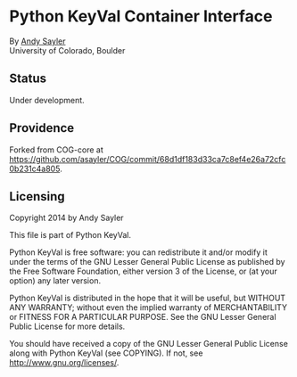 Python KeyVal Container Interface
================================

By [Andy Sayler](https://www.andysayler.com)  
University of Colorado, Boulder

Status
------

Under development.

Providence
----------

Forked from COG-core at
https://github.com/asayler/COG/commit/68d1df183d33ca7c8ef4e26a72cfc0b231c4a805.

Licensing
---------

Copyright 2014 by Andy Sayler

This file is part of Python KeyVal.
 
Python KeyVal is free software: you can redistribute it and/or modify
it under the terms of the GNU Lesser General Public License as
published by the Free Software Foundation, either version 3 of the
License, or (at your option) any later version.

Python KeyVal is distributed in the hope that it will be useful, but
WITHOUT ANY WARRANTY; without even the implied warranty of
MERCHANTABILITY or FITNESS FOR A PARTICULAR PURPOSE.  See the GNU
Lesser General Public License for more details.

You should have received a copy of the GNU Lesser General Public
License along with Python KeyVal (see COPYING).  If not, see
http://www.gnu.org/licenses/.
